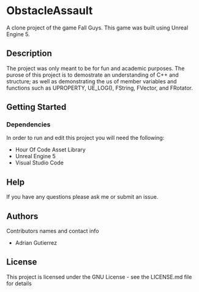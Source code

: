 # ObstacleAssault
 A clone project of the game Fall Guys. This game was built
 using Unreal Engine 5.

## Description

The project was only meant to be for fun and academic purposes.
The purose of this project is to demostrate an understanding of 
C++ and structure; as well as demonstrating the us of member 
variables and functions such as UPROPERTY, UE_LOG(), FString,
FVector, and FRotator.

## Getting Started

### Dependencies
In order to run and edit this project you will need the following:

* Hour Of Code Asset Library
* Unreal Engine 5
* Visual Studio Code

## Help

If you have any questions please ask me or submit an issue.

## Authors

Contributors names and contact info

* Adrian Gutierrez

## License

This project is licensed under the GNU License - see the LICENSE.md file for details
